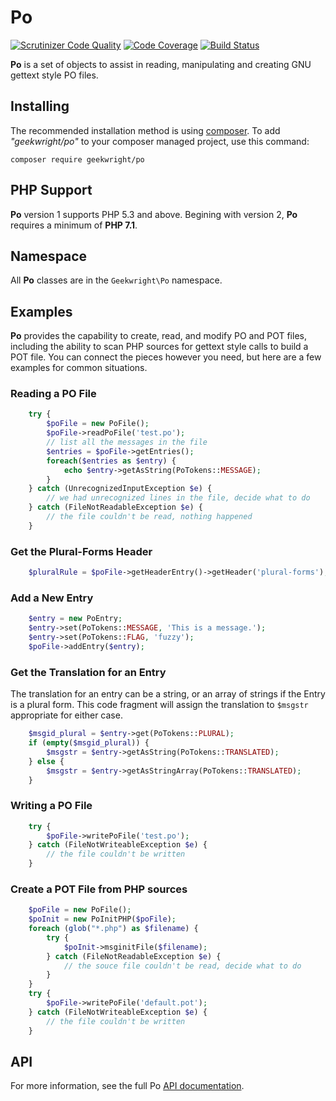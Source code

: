 # Po
[![Scrutinizer Code Quality](https://scrutinizer-ci.com/g/geekwright/Po/badges/quality-score.png?b=master)](https://scrutinizer-ci.com/g/geekwright/Po/?branch=master) [![Code Coverage](https://scrutinizer-ci.com/g/geekwright/Po/badges/coverage.png?b=master)](https://scrutinizer-ci.com/g/geekwright/Po/?branch=master) [![Build Status](https://travis-ci.org/geekwright/Po.svg?branch=master)](https://travis-ci.org/geekwright/Po)

__Po__ is a set of objects to assist in reading, manipulating and creating GNU gettext style PO files.

## Installing
The recommended installation method is using [composer](https://getcomposer.org/). To add _"geekwright/po"_ to your composer managed project, use this command:
```
composer require geekwright/po
```

## PHP Support
__Po__ version 1 supports PHP 5.3 and above. Begining with version 2, __Po__ requires a minimum of __PHP 7.1__.

## Namespace
All __Po__ classes are in the `Geekwright\Po` namespace.

## Examples
__Po__ provides the capability to create, read, and modify PO and POT files, including the ability to scan PHP sources for gettext style calls to build a POT file. You can connect the pieces however you need, but here are a few examples for common situations.

### Reading a PO File
```PHP
    try {
        $poFile = new PoFile();
        $poFile->readPoFile('test.po');
        // list all the messages in the file
        $entries = $poFile->getEntries();
        foreach($entries as $entry) {
            echo $entry->getAsString(PoTokens::MESSAGE);
        }
    } catch (UnrecognizedInputException $e) {
        // we had unrecognized lines in the file, decide what to do
    } catch (FileNotReadableException $e) {
        // the file couldn't be read, nothing happened
    }

```

### Get the Plural-Forms Header
```PHP
    $pluralRule = $poFile->getHeaderEntry()->getHeader('plural-forms');
```

### Add a New Entry
```PHP
    $entry = new PoEntry;
    $entry->set(PoTokens::MESSAGE, 'This is a message.');
    $entry->set(PoTokens::FLAG, 'fuzzy');
    $poFile->addEntry($entry);
```

### Get the Translation for an Entry
The translation for an entry can be a string, or an array of strings if the Entry is a plural form. This code fragment will assign the translation to ```$msgstr``` appropriate for either case.
```PHP
    $msgid_plural = $entry->get(PoTokens::PLURAL);
    if (empty($msgid_plural)) {
        $msgstr = $entry->getAsString(PoTokens::TRANSLATED);
    } else {
        $msgstr = $entry->getAsStringArray(PoTokens::TRANSLATED);
    }
```

### Writing a PO File
```PHP
    try {
        $poFile->writePoFile('test.po');
    } catch (FileNotWriteableException $e) {
        // the file couldn't be written
    }
```

### Create a POT File from PHP sources
```PHP
    $poFile = new PoFile();
    $poInit = new PoInitPHP($poFile);
    foreach (glob("*.php") as $filename) {
        try {
            $poInit->msginitFile($filename);
        } catch (FileNotReadableException $e) {
            // the souce file couldn't be read, decide what to do
        }
    }
    try {
        $poFile->writePoFile('default.pot');
    } catch (FileNotWriteableException $e) {
        // the file couldn't be written
    }
```

## API
For more information, see the full Po [API documentation](http://geekwright.github.io/Po/api/).
